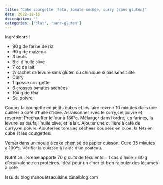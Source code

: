 ```yaml
---
title: "Cake courgette, fêta, tomate séchée, curry (sans gluten)"
date: 2022-12-16
description: ""
categories: ['plat', 'sans-gluten']
---
```

Ingrédients :
- 90 g de farine de riz
- 90 g de maïzena
- 3 œufs
- 6 cl d’huile olive
- 7 cc de lait
- 1⁄2 sachet de levure sans gluten ou chimique si pas sensibilité
- Curry
- 1 grosse courgette
- 6 grosses tomates séchées
- 100 g de fêta
- Sel,poivre

Couper la courgette en petits cubes et les faire revenir 10 minutes dans une cuillère à café
d’huile d’olive. Assaisonner avec le curry,sel,poivre et réserver.
Prechauffer le four à 180°c.
Mélanger dans l’ordre, les farines, la levure,les œufs, l’huile olive, et le lait. Ajouter une
cuillère à café de curry,sel,poivre.
Ajouter les tomates séchées coupées en cube, la fêta en cube et les courgettes.

Verser dans un moule à cake chemisé de papier cuisson.
Cuire 35 minutes à 180°c. Vérifier la cuisson à l’aide d’un couteau.

Nutrition : 1⁄6 eme apporte 70 g cuits de féculents + 1 cas d’huile + 60 g d’équivalence en
protéines. Idéal pour un dîner et bien rajouter des légumes à côté.

Issu du blog manouetsacuisine.canalblog.com